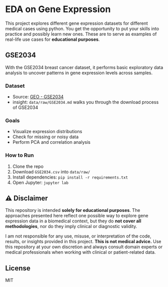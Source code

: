 # EDA on Gene Expression

This project explores different gene expression datasets for different medical cases using python. You get the opportunity to put your skills into practice and possibly learn new ones.
These are to serve as examples of real-life use cases for **educational purposes**.

## GSE2034
With the GSE2034 breast cancer dataset, it performs basic exploratory data analysis to uncover patterns in gene expression levels across samples.

### Dataset
- Source: [GEO - GSE2034](https://www.ncbi.nlm.nih.gov/geo/query/acc.cgi?acc=GSE2034)
- insight: `data/raw/GSE2034.md` walks you through the download process of GSE2034

### Goals
- Visualize expression distributions
- Check for missing or noisy data
- Perform PCA and correlation analysis

### How to Run
1. Clone the repo
2. Download `GSE2034.csv` into `data/raw/`
3. Install dependencies: `pip install -r requirements.txt`
4. Open Jupyter: `jupyter lab`



## ⚠️ Disclaimer

This repository is intended **solely for educational purposes**. The approaches presented here reflect one possible way to explore gene expression data in a biomedical context, but they do **not cover all methodologies**, nor do they imply clinical or diagnostic validity.

I am not responsible for any use, misuse, or interpretation of the code, results, or insights provided in this project. **This is not medical advice.** Use this repository at your own discretion and always consult domain experts or medical professionals when working with clinical or patient-related data.


## License
MIT
